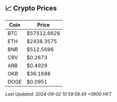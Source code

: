 ## 📈 Crypto Prices

| Coin | Price |
| ---- | ----- |
| BTC | $57512.6626 |
| ETH | $2438.3575 |
| BNB | $512.5696 |
| CRV | $0.2673 |
| ARB | $0.4929 |
| OKB | $36.1688 |
| DOGE | $0.0951 |

_Last Updated: 2024-09-02 10:59:58.49 +0800 HKT_